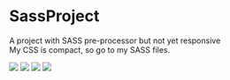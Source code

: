 # SassProject
A project with SASS pre-processor but not yet responsive<br>
My CSS is compact, so go to my SASS files.

<img src="https://i.pinimg.com/564x/6b/b0/07/6bb0079c5fc3e894b90a6984fbad9bd8.jpg">
<img src="https://i.pinimg.com/564x/a2/07/0d/a2070d6a7b5698616418e54568700054.jpg">
<img src="https://i.pinimg.com/564x/85/f0/c2/85f0c2afffba4c9e73b00879d4179904.jpg">
<img src="https://i.pinimg.com/564x/0e/b6/38/0eb638297bf8b81528c1e74fe421fa94.jpg">
